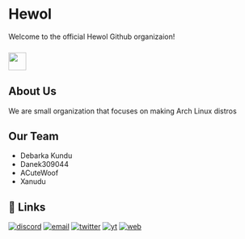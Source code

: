 # Hewol
Welcome to the official Hewol Github organizaion!
### <img height="35" src="https://komarev.com/ghpvc/?username=hewol&style=for-the-badge&color=grey"  />
## About Us
We are small organization that focuses on making Arch Linux distros
## Our Team
* Debarka Kundu
* Danek309044
* ACuteWoof
* Xanudu
## 🔗 Links
[![discord](https://img.shields.io/badge/Discord-7289da?style=for-the-badge&logo=Discord&logoColor=white)](https://discord.gg/haTmcAtKCP)
[![email](https://img.shields.io/badge/Email-0A66C2?style=for-the-badge&l)](mailto:hewol@proton.me)
[![twitter](https://img.shields.io/badge/twitter-1DA1F2?style=for-the-badge&logo=twitter&logoColor=white)](https://twitter.com/hewolSP)
[![yt](https://img.shields.io/badge/youtube-FF0000?style=for-the-badge&logo=youtube&logoColor=white)](https://www.youtube.com/@Hewol)
[![web](https://img.shields.io/badge/Website-grey?style=for-the-badge&logo=website&logoColor=white)](https://hewol.github.io/)


